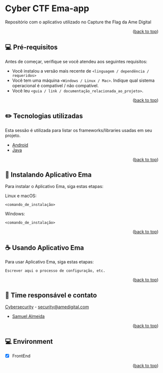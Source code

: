 # Cyber CTF Ema-app

Repositório com o aplicativo utilizado no Capture the Flag da Ame Digital

<p align="right">(<a href="#top">back to top</a>)</p>


## 💻 Pré-requisitos

Antes de começar, verifique se você atendeu aos seguintes requisitos:
<!---Estes são apenas requisitos de exemplo. Adicionar, duplicar ou remover conforme necessário--->
* Você instalou a versão mais recente de `<linguagem / dependência / requeridos>`
* Você tem uma máquina `<Windows / Linux / Mac>`. Indique qual sistema operacional é compatível / não compatível.
* Você leu `<guia / link / documentação_relacionada_ao_projeto>`.

<p align="right">(<a href="#top">back to top</a>)</p>

<!-- TECHNOLOGIES -->
## :pencil2: Tecnologias utilizadas

Esta sessão é utilizada para listar os frameworks/libraries usadas em seu projeto.

* [Android](https://www.android.com/)
* [Java](https://www.java.com/)


<p align="right">(<a href="#top">back to top</a>)</p>

## 🚀 Instalando Aplicativo Ema

Para instalar o Aplicativo Ema, siga estas etapas:

Linux e macOS:
```
<comando_de_instalação>
```

Windows:
```
<comando_de_instalação>
```

<p align="right">(<a href="#top">back to top</a>)</p>

## ☕ Usando Aplicativo Ema

Para usar Aplicativo Ema, siga estas etapas:

```
Escrever aqui o processo de configuração, etc.
```

<p align="right">(<a href="#top">back to top</a>)</p>


## 🤝 Time responsável e contato<br>

[Cybersecurity](https://cybersecurity) - security@amedigital.com
- [Samuel Almeida](mailto:samuel.almeida@amedigital.com)

<p align="right">(<a href="#top">back to top</a>)</p>

## 💻 Environment
- [x] FrontEnd

<p align="right">(<a href="#top">back to top</a>)</p>
